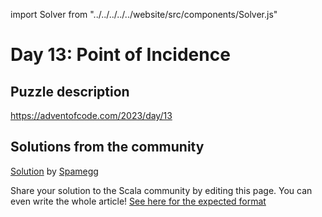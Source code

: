 import Solver from "../../../../../website/src/components/Solver.js"

# Day 13: Point of Incidence

## Puzzle description

https://adventofcode.com/2023/day/13

## Solutions from the community
[Solution](https://github.com/spamegg1/advent-of-code-2023-scala/blob/solutions/13.worksheet.sc#L156) by [Spamegg](https://github.com/spamegg1)

Share your solution to the Scala community by editing this page.
You can even write the whole article! [See here for the expected format](https://github.com/scalacenter/scala-advent-of-code/discussions/424)
